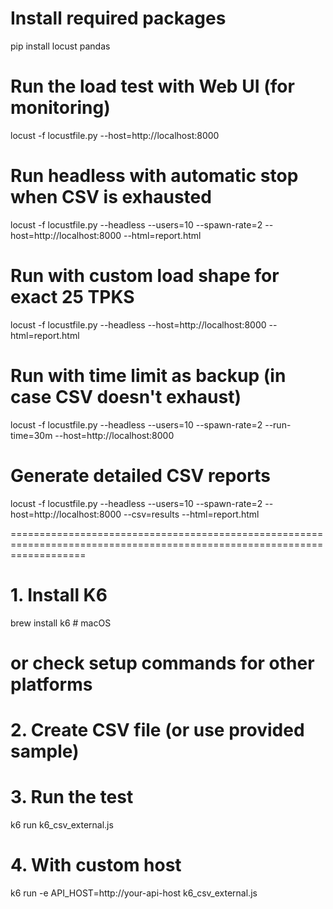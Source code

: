 # Install required packages
pip install locust pandas

# Run the load test with Web UI (for monitoring)
locust -f locustfile.py --host=http://localhost:8000

# Run headless with automatic stop when CSV is exhausted
locust -f locustfile.py --headless --users=10 --spawn-rate=2 --host=http://localhost:8000 --html=report.html

# Run with custom load shape for exact 25 TPKS
locust -f locustfile.py --headless --host=http://localhost:8000 --html=report.html

# Run with time limit as backup (in case CSV doesn't exhaust)
locust -f locustfile.py --headless --users=10 --spawn-rate=2 --run-time=30m --host=http://localhost:8000

# Generate detailed CSV reports
locust -f locustfile.py --headless --users=10 --spawn-rate=2 --host=http://localhost:8000 --csv=results --html=report.html

=========================================================================================================================
# 1. Install K6
brew install k6  # macOS
# or check setup commands for other platforms

# 2. Create CSV file (or use provided sample)

# 3. Run the test
k6 run k6_csv_external.js

# 4. With custom host
k6 run -e API_HOST=http://your-api-host k6_csv_external.js
